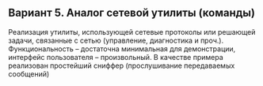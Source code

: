 ## Вариант 5. Аналог сетевой утилиты (команды)

Реализация утилиты, использующей сетевые протоколы или решающей задачи, связанные с сетью (управление, диагностика и проч.). Функциональность – достаточна минимальная для демонстрации, интерфейс пользователя – произвольный.
В качестве примера реализован простейший сниффер (прослушивание передаваемых сообщений)